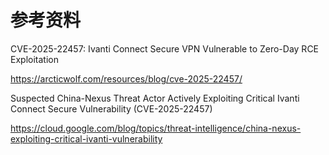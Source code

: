 # 参考资料

CVE-2025-22457: Ivanti Connect Secure VPN Vulnerable to Zero-Day RCE Exploitation

https://arcticwolf.com/resources/blog/cve-2025-22457/

Suspected China-Nexus Threat Actor Actively Exploiting Critical Ivanti Connect Secure Vulnerability (CVE-2025-22457)

https://cloud.google.com/blog/topics/threat-intelligence/china-nexus-exploiting-critical-ivanti-vulnerability